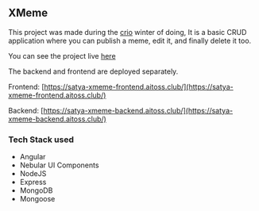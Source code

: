 ## XMeme

This project was made during the [crio](https://www.crio.do/) winter of doing, It is a basic CRUD application where you can publish a meme, edit it, and finally delete it too.

You can see the project live [here](https://satya-xmeme-frontend.aitoss.club/)

The backend and frontend are deployed separately.

Frontend: [https://satya-xmeme-frontend.aitoss.club/](https://satya-xmeme-frontend.aitoss.club/)

Backend: [https://satya-xmeme-backend.aitoss.club/](https://satya-xmeme-backend.aitoss.club/)

### Tech Stack used
+ Angular
+ Nebular UI Components
+ NodeJS
+ Express
+ MongoDB
+ Mongoose
